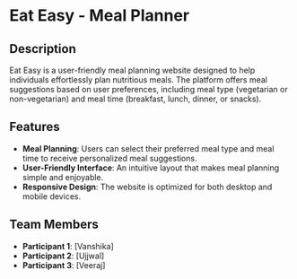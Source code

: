 # Eat Easy - Meal Planner

## Description
Eat Easy is a user-friendly meal planning website designed to help individuals effortlessly plan nutritious meals. The platform offers meal suggestions based on user preferences, including meal type (vegetarian or non-vegetarian) and meal time (breakfast, lunch, dinner, or snacks).

## Features
- **Meal Planning**: Users can select their preferred meal type and meal time to receive personalized meal suggestions.
- **User-Friendly Interface**: An intuitive layout that makes meal planning simple and enjoyable.
- **Responsive Design**: The website is optimized for both desktop and mobile devices.

## Team Members
- **Participant 1**: [Vanshika]
- **Participant 2**: [Ujjwal]
- **Participant 3**: [Veeraj]
